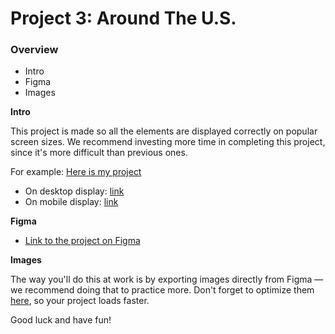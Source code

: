 # Project 3: Around The U.S.

### Overview  

* Intro  
* Figma  
* Images  
  
**Intro**
  
This project is made so all the elements are displayed correctly on popular screen sizes. We recommend investing more time in completing this project, since it's more difficult than previous ones.  

For example: [Here is my project](http://htmlpreview.github.io/?https://raw.githack.com/AnhBaHumg/se_project_aroundtheus/main/index.html?token=GHSAT0AAAAAACFFOKAPGQVT55J6JV7Y3OG4ZHQAIVA)

- On desktop display: [link](https://github.com/AnhBaHumg/se_project_aroundtheus/blob/main/images/desktop.png)
- On mobile display: [link](https://github.com/AnhBaHumg/se_project_aroundtheus/blob/main/images/mobile.png)
  
**Figma**  
  
* [Link to the project on Figma](https://www.figma.com/file/ii4xxsJ0ghevUOcssTlHZv/Sprint-3%3A-Around-the-US?node-id=0%3A1)  
  
**Images**  
  
The way you'll do this at work is by exporting images directly from Figma — we recommend doing that to practice more. Don't forget to optimize them [here](https://tinypng.com/), so your project loads faster. 
  
Good luck and have fun!
